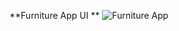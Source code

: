 **Furniture App UI
**
![Furniture App](https://github.com/SuryanshMamgain/compose-furniture-app/blob/master/furniture.png?raw=true)
